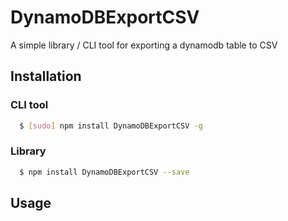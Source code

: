 # DynamoDBExportCSV

A simple library / CLI tool for exporting a dynamodb table to CSV

## Installation

### CLI tool
``` bash
  $ [sudo] npm install DynamoDBExportCSV -g
```

### Library
``` bash
  $ npm install DynamoDBExportCSV --save
```

## Usage
